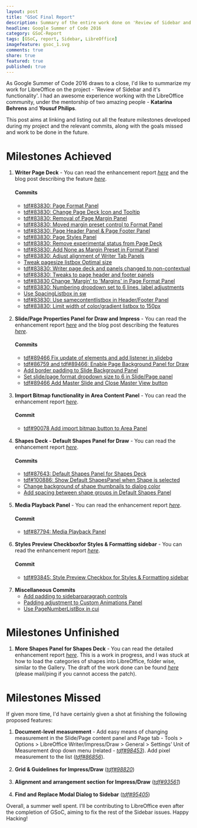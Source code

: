 ```yaml
---
layout: post
title: "GSoC Final Report"
description: Summary of the entire work done on 'Review of Sidebar and it's functionality' for LibreOffice during GSoC 2016
headline: Google Summer of Code 2016
category: GSoC-Report
tags: [GSoC, report, Sidebar, LibreOffice]
imagefeature: gsoc_1.svg
comments: true
share: true
featured: true
published: true
---
```

As Google Summer of Code 2016 draws to a close, I'd like to summarize my work  for LibreOffice on the project - 'Review of Sidebar and it's functionality'. I had an awesome experience working with the LibreOffice community, under the mentorship of two amazing people - **Katarina Behrens** and **Yousuf Philips**.

This post aims at linking and listing out all the feature milestones developed during my project and the relevant commits, along with the goals missed and work to be done in the future.

<h1>Milestones Achieved</h1>
<ol>
    <li>
        <b>Writer Page Deck</b> - You can read the enhancement report <a href="https://bugs.documentfoundation.org/show_bug.cgi?id=83830" target="_blank"><i>here</i></a> and the blog post describing the feature <a href="/sidebar-documentation/libreoffice-writer-page-deck-post/" target="_blank"><i>here</i></a>.
        <h4>Commits</h4>
        <ul>
            <li><a href="https://cgit.freedesktop.org/libreoffice/core/commit/?id=8b99402338773150fc0c8c6f894eb610e056d79e" target="_blank">tdf#83830: Page Format Panel</a></li>
            <li><a href='https://cgit.freedesktop.org/libreoffice/core/commit/?id=0d66c76fc61c09df17b0a1bebbcc5270df267117' target="_blank">tdf#83830: Change Page Deck Icon and Tooltip</a></li>
            <li><a href='https://cgit.freedesktop.org/libreoffice/core/commit/?id=3e19a763b95c45c275d15356ff5531e855cfcb03' target="_blank">tdf#83830: Removal of Page Margin Panel</a></li>
            <li><a href='https://cgit.freedesktop.org/libreoffice/core/commit/?id=656513d15116a3c6feeadc6a3353a304e0b3ef2b' target="_blank">tdf#83830: Moved margin preset control to Format Panel</a></li>
            <li><a href='https://cgit.freedesktop.org/libreoffice/core/commit/?id=b461236af355d8f504064ac6cfe259b9f8a7b01e' target="_blank">tdf#83830: Page Header Panel &amp; Page Footer Panel</a></li>
            <li><a href='https://cgit.freedesktop.org/libreoffice/core/commit/?id=3881fffe4233ce3aa02051b205c114c1cb520d67' target="_blank">tdf#83830: Page Styles Panel</a></li>
            <li><a href='https://cgit.freedesktop.org/libreoffice/core/commit/?id=dd1528b81f4c90c1db8f8eeb38bacc727490c6b6' target="_blank">tdf#83830: Remove experimental status from Page Deck</a></li>
            <li><a href='https://cgit.freedesktop.org/libreoffice/core/commit/?id=be40d4e7102d79d1e3aac5771869585cd1545379' target="_blank">tdf#83830: Add None as Margin Preset in Format Panel</a></li>
            <li><a href='https://cgit.freedesktop.org/libreoffice/core/commit/?id=1420b5765b4b1261c50b11fe7d0355ca7ca692b7' target="_blank">tdf#83830: Adjust alignment of Writer Tab Panels</a></li>
            <li><a href='https://cgit.freedesktop.org/libreoffice/core/commit/?id=66636aeb7d2a6da8f409d17610f62be875e9bb64' target="_blank">Tweak pagesize listbox Optimal size</a></li>
            <li><a href='https://cgit.freedesktop.org/libreoffice/core/commit/?id=b9592bbea315e04da36a1a26e687490ea93c4cc6' target="_blank">tdf#83830: Writer page deck and panels changed to non-contextual</a></li>
            <li><a href='https://cgit.freedesktop.org/libreoffice/core/commit/?id=6f9f401c94f7381880659a7641396c8173fcce6f' target="_blank">tdf#83830: Tweaks to page header and footer panels</a></li>
            <li><a href='https://cgit.freedesktop.org/libreoffice/core/commit/?id=f8b734a4e2b235c12e86d84c7691e39d05786032' target="_blank">tdf#83830 Change 'Margin' to 'Margins' in Page Format Panel</a></li>
            <li><a href='https://cgit.freedesktop.org/libreoffice/core/commit/?id=451ad09dcb07487dfd0cec58d315595c46863bc4' target="_blank">tdf#83830: Numbering dropdown set to 6 lines, label adjustments</a></li>
            <li><a href='https://gerrit.libreoffice.org/28104' target="_blank">Use SpacingListbox in sw</a></li>
            <li><a href='https://gerrit.libreoffice.org/28218' target="_blank">tdf#83830: Use samecontentlistbox in Header/Footer Panel</a></li>
            <li><a href='https://cgit.freedesktop.org/libreoffice/core/commit/?id=3ac60abd6f487a32fa605c1761f5f7752f1125cb' target="_blank">tdf#83830: Limit width of color/gradient listbox to 150px</a></li>
        </ul>
    </li>
    <br>
    <li>
        <b>Slide/Page Properties Panel for Draw and Impress</b> - You can read the enhancement report <a href="https://bugs.documentfoundation.org/show_bug.cgi?id=89466" target="_blank"><i>here</i></a> and the blog post describing the features <a href="/sidebar-documentation/libreoffice-background-panel-post" target="_blank"><i>here</i></a>.
        <h4>Commits</h4>
        <ul>
            <li><a href='https://cgit.freedesktop.org/libreoffice/core/commit/?id=833088b18015381dc8f90e4e868f96b7e882334f' target="_blank">tdf#89466 Fix update of elements and add listener in slidebg</a></li>
            <li><a href='https://cgit.freedesktop.org/libreoffice/core/commit/?id=b0a9ba98ba83154680f8aea0fd0e58b85e2cfb04' target="_blank">tdf#86759 and tdf#89466: Enable Page Background Panel for Draw</a></li>
            <li><a href='https://cgit.freedesktop.org/libreoffice/core/commit/?id=82111a5f8206ce05fc762db14f4b066ce23d6f07' target="_blank">Add border padding to Slide Background Panel</a></li>
            <li><a href='https://cgit.freedesktop.org/libreoffice/core/commit/?id=b2bbebb34efc9b931b4bf0feaf1fdede7cad4f62' target="_blank">Set slide/page format dropdown size to 6 in Slide/Page panel</a></li>
            <li><a href='https://cgit.freedesktop.org/libreoffice/core/commit/?id=64ff7453408e578b95073db1740bfef4f500a2e4' target="_blank">tdf#89466 Add Master Slide and Close Master View button</a></li>
        </ul>
    </li>
    <br>
    <li>
        <b>Import Bitmap functionality in Area Content Panel</b> - You can read the enhancement report <a href="https://bugs.documentfoundation.org/show_bug.cgi?id=90078" target="_blank"><i>here</i></a>.
        <h4>Commit</h4>
        <ul>
            <li><a href='https://cgit.freedesktop.org/libreoffice/core/commit/?id=1bbf0612ea35c73adf0c2aabedf457f7d85acdc0' target="_blank">tdf#90078 Add import bitmap button to Area Panel</a></li>
        </ul>
    </li>
    <br>
    <li>
        <b>Shapes Deck - Default Shapes Panel for Draw</b> - You can read the enhancement report <a href="https://bugs.documentfoundation.org/show_bug.cgi?id=87643" target="_blank"><i>here</i></a>.
        <h4>Commits</h4>
        <ul>
            <li><a href='https://cgit.freedesktop.org/libreoffice/core/commit/?id=ab9708e179762f97bd1a0ee4c0d4b439f1dabfd5' target="_blank">tdf#87643: Default Shapes Panel for Shapes Deck</a></li>
            <li><a href='https://cgit.freedesktop.org/libreoffice/core/commit/?id=3ee3c29d03cf8c647f798d00b0a947042150449d' target="_blank">tdf#100886: Show Default ShapesPanel when Shape is selected</a></li>
            <li><a href='https://cgit.freedesktop.org/libreoffice/core/commit/?id=c878bfc8c90372217bfa41818825f4e047b794d8' target="_blank">Change background of shape thumbnails to dialog color</a></li>
            <li><a href='https://cgit.freedesktop.org/libreoffice/core/commit/?id=e8365711e817876ee45b282fc16977b55f4dbca8' target="_blank">Add spacing between shape groups in Default Shapes Panel</a></li>
        </ul>
    </li>
    <br>
    <li>
        <b>Media Playback Panel</b> - You can read the enhancement report <a href="https://bugs.documentfoundation.org/show_bug.cgi?id=87794" target="_blank"><i>here</i></a>.
        <h4>Commit</h4>
        <ul>
            <li><a href='https://gerrit.libreoffice.org/#/c/27363/' target="_blank">tdf#87794: Media Playback Panel</a></li>
        </ul>
    </li>
    <br>
    <li>
        <b>Styles Preview Checkboxfor Styles &amp; Formatting sidebar</b> - You can read the enhancement report <a href="https://bugs.documentfoundation.org/show_bug.cgi?id=93845" target="_blank"><i>here</i></a>.
        <h4>Commit</h4>
        <ul>
            <li><a href='https://cgit.freedesktop.org/libreoffice/core/commit/?id=0380a6408030ad9db85b4be81095219d5572749b' target="_blank">tdf#93845: Style Preview Checkbox for Styles &amp; Formatting sidebar</a></li>
        </ul>
    </li>
    <br>
    <li>
        <b>Miscellaneous Commits</b>
         <ul>
            <li><a href='https://cgit.freedesktop.org/libreoffice/core/commit/?id=f71a59b5836e03aac42f51ff4d36b73639a6f138' target="_blank">Add padding to sidebarparagraph controls</a></li>
            <li><a href='https://cgit.freedesktop.org/libreoffice/core/commit/?id=4244236d1bfc6426b7d81f0a9d13e473c091b345' target="_blank">Padding adjustment to Custom Animations Panel</a></li>
            <li><a href='https://cgit.freedesktop.org/libreoffice/core/commit/?id=af69de6344d94f4fe3f469d425fe8c0117ab33cd' target="_blank">Use PageNumberListBox in cui</a></li>
        </ul>
    </li>
</ol>

<h1>Milestones Unfinished</h1>
<ol>
    <li>
        <b>More Shapes Panel for Shapes Deck</b> - You can read the detailed enhancement report <a href="https://bugs.documentfoundation.org/show_bug.cgi?id=87643" target="_blank"><i>here</i></a>. This is a work in progress, and I was stuck at how to load the categories of shapes into LibreOffice, folder wise, similar to the Gallery. The draft of the work done can be found <a href="https://gerrit.libreoffice.org/#/c/27181/" target="_blank"><i>here</i></a> (please mail/ping if you cannot access the patch).
    </li>
</ol>

<h1>Milestones Missed</h1>
If given more time, I'd have certainly given a shot at finishing the following proposed features:
<ol>
    <li>
        <b>Document-level measurement</b> - Add easy means of changing measurement in the Slide/Page content panel and Page tab - Tools > Options > LibreOffice Writer/Impress/Draw > General > Settings’ Unit of Measurement drop down menu (related - <a href="https://bugs.documentfoundation.org/show_bug.cgi?id=98453" target="_blank"><i>tdf#98453</i></a>). Add pixel measurement to the list (<a href="https://bugs.documentfoundation.org/show_bug.cgi?id=86856" target="_blank"><i>tdf#86856</i></a>).
    </li>
    <br>
    <li>
        <b>Grid & Guidelines for Impress/Draw</b> (<a href="https://bugs.documentfoundation.org/show_bug.cgi?id=98820" target="_blank"><i>tdf#98820</i></a>)
    </li>
    <br>
    <li>
        <b>Alignment and arrangement section for Impress/Draw</b> (<a href="https://bugs.documentfoundation.org/show_bug.cgi?id=93561" target="_blank"><i>tdf#93561</i></a>)
    </li>
    <br>
    <li>
        <b>Find and Replace Modal Dialog to Sidebar</b> (<a href="https://bugs.documentfoundation.org/show_bug.cgi?id=95405" target="_blank"><i>tdf#95405</i></a>)
    </li>
</ol>

Overall, a summer well spent. I'll be contributing to LibreOffice even after the completion of GSoC, aiming to fix the rest of the Sidebar issues. Happy Hacking!